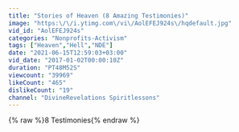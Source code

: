```yaml
---
title: "Stories of Heaven (8 Amazing Testimonies)"
image: "https:\/\/i.ytimg.com\/vi\/AolEFEJ924s\/hqdefault.jpg"
vid_id: "AolEFEJ924s"
categories: "Nonprofits-Activism"
tags: ["Heaven","Hell","NDE"]
date: "2021-06-15T12:59:03+03:00"
vid_date: "2017-01-02T00:00:10Z"
duration: "PT48M52S"
viewcount: "39969"
likeCount: "465"
dislikeCount: "19"
channel: "DivineRevelations Spiritlessons"
---
```

{% raw %}8 Testimonies{% endraw %}
